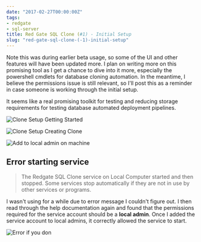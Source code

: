 ```yaml
---
date: "2017-02-27T00:00:00Z"
tags:
- redgate
- sql-server
title: Red Gate SQL Clone (#1) - Initial Setup
slug: "red-gate-sql-clone-(-1)-initial-setup"
---
```


Note this was during earlier beta usage, so some of the UI and other features will have been updated more. I plan on writing more on this promising tool as  I get a chance to dive into it more, especially the powershell cmdlets for database cloning automation. In the meantime, I believe the permissions issue is still relevant, so I'll post this as a reminder in case someone is working through the initial setup.

It seems like a real promising toolkit for testing and reducing storage requirements for testing database automated deployment pipelines.

![Clone Setup Getting Started](/assets/img/2016-08-15_10-19-34.png)

![Clone Setup Creating Clone](/assets/img/2016-08-15_10-11-17.png)

![Add to local admin on machine](/assets/img/2016-08-15_10-19-04.png)

## Error starting service

>The Redgate SQL Clone service on Local Computer started and then stopped. Some services stop automatically if they are not in use by other services or programs.

I wasn't using for a while due to error message I couldn't figure out. I then read through the help documentation again and found that the permissions required for the service account should be a **local admin**. Once I added the service account to local admins, it correctly allowed the service to start.

![Error if you don](/assets/img/2016-08-15_10-17-17.png)
